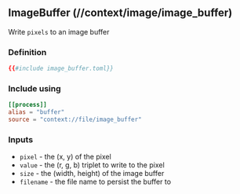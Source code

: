 ## ImageBuffer (//context/image/image_buffer)
Write `pixels` to an image buffer

### Definition
```toml
{{#include image_buffer.toml}}
```

### Include using
```toml
[[process]]
alias = "buffer"
source = "context://file/image_buffer"
```

### Inputs
* `pixel` - the (x, y) of the pixel
* `value` - the (r, g, b) triplet to write to the pixel
* `size`  - the (width, height) of the image buffer
* `filename` - the file name to persist the buffer to